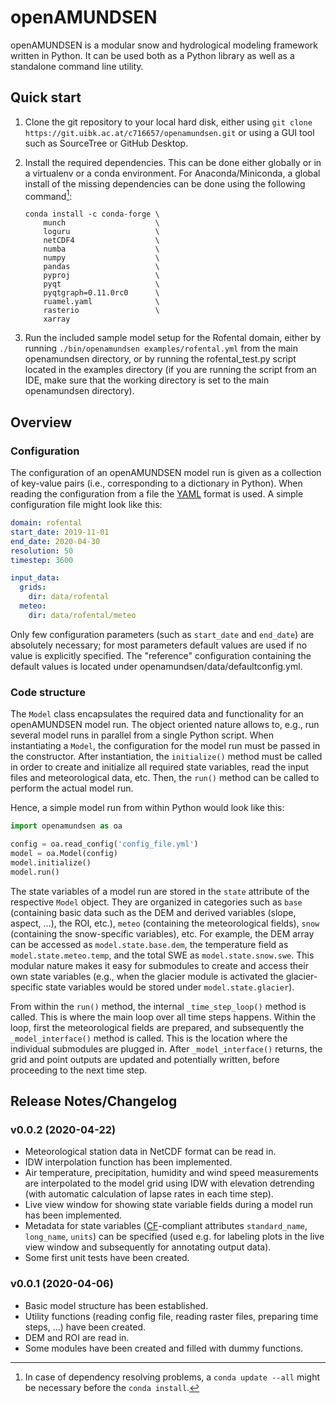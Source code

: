 # openAMUNDSEN

openAMUNDSEN is a modular snow and hydrological modeling framework written in
Python. It can be used both as a Python library as well as a standalone command
line utility.

## Quick start

 1. Clone the git repository to your local hard disk, either using `git clone
    https://git.uibk.ac.at/c716657/openamundsen.git` or using a GUI tool such
    as SourceTree or GitHub Desktop.
 2. Install the required dependencies. This can be done either globally or in a
    virtualenv or a conda environment. For Anaconda/Miniconda, a global install of the
    missing dependencies can be done using the following command[^1]:

        conda install -c conda-forge \
            munch                    \
            loguru                   \
            netCDF4                  \
            numba                    \
            numpy                    \
            pandas                   \
            pyproj                   \
            pyqt                     \
            pyqtgraph=0.11.0rc0      \
            ruamel.yaml              \
            rasterio                 \
            xarray
 3. Run the included sample model setup for the Rofental domain, either by
    running `./bin/openamundsen examples/rofental.yml` from the main
    openamundsen directory, or by running the rofental_test.py script located in
    the examples directory (if you are running the script from an IDE, make sure
    that the working directory is set to the main openamundsen directory).

[^1]: In case of dependency resolving problems, a `conda update --all` might be
  necessary before the `conda install`.

## Overview

### Configuration

The configuration of an openAMUNDSEN model run is given as a collection of
key-value pairs (i.e., corresponding to a dictionary in Python). When reading
the configuration from a file the [YAML](https://en.wikipedia.org/wiki/YAML)
format is used. A simple configuration file might look like this:

```yaml
domain: rofental
start_date: 2019-11-01
end_date: 2020-04-30
resolution: 50
timestep: 3600

input_data:
  grids:
    dir: data/rofental
  meteo:
    dir: data/rofental/meteo
```

Only few configuration parameters (such as `start_date` and `end_date`) are
absolutely necessary; for most parameters default values are used if no value
is explicitly specified. The "reference" configuration containing the default
values is located under openamundsen/data/defaultconfig.yml.

### Code structure

The `Model` class encapsulates the required data and functionality for an
openAMUNDSEN model run. The object oriented nature allows to, e.g., run several
model runs in parallel from a single Python script. When instantiating a
`Model`, the configuration for the model run must be passed in the constructor.
After instantiation, the `initialize()` method must be called in order to
create and initialize all required state variables, read the input files and
meteorological data, etc. Then, the `run()` method can be called to perform the
actual model run.

Hence, a simple model run from within Python would look like this:

```python
import openamundsen as oa

config = oa.read_config('config_file.yml')
model = oa.Model(config)
model.initialize()
model.run()
```

The state variables of a model run are stored in the `state` attribute of the
respective `Model` object. They are organized in categories such as `base`
(containing basic data such as the DEM and derived variables (slope, aspect,
…), the ROI, etc.), `meteo` (containing the meteorological fields), `snow`
(containing the snow-specific variables), etc. For example, the DEM array can
be accessed as `model.state.base.dem`, the temperature field as
`model.state.meteo.temp`, and the total SWE as `model.state.snow.swe`. This
modular nature makes it easy for submodules to create and access their own
state variables (e.g., when the glacier module is activated the
glacier-specific state variables would be stored under `model.state.glacier`).

From within the `run()` method, the internal `_time_step_loop()` method is
called. This is where the main loop over all time steps happens. Within the
loop, first the meteorological fields are prepared, and subsequently the
`_model_interface()` method is called. This is the location where the
individual submodules are plugged in. After `_model_interface()` returns, the
grid and point outputs are updated and potentially written, before proceeding
to the next time step.

## Release Notes/Changelog

### v0.0.2 (2020-04-22)

- Meteorological station data in NetCDF format can be read in.
- IDW interpolation function has been implemented.
- Air temperature, precipitation, humidity and wind speed measurements are
  interpolated to the model grid using IDW with elevation detrending (with
  automatic calculation of lapse rates in each time step).
- Live view window for showing state variable fields during a model run has
  been implemented.
- Metadata for state variables ([CF](http://cfconventions.org)-compliant
  attributes `standard_name`, `long_name`, `units`) can be specified (used e.g.
  for labeling plots in the live view window and subsequently for annotating
  output data).
- Some first unit tests have been created.

### v0.0.1 (2020-04-06)

- Basic model structure has been established.
- Utility functions (reading config file, reading raster files, preparing time
  steps, …) have been created.
- DEM and ROI are read in.
- Some modules have been created and filled with dummy functions.
